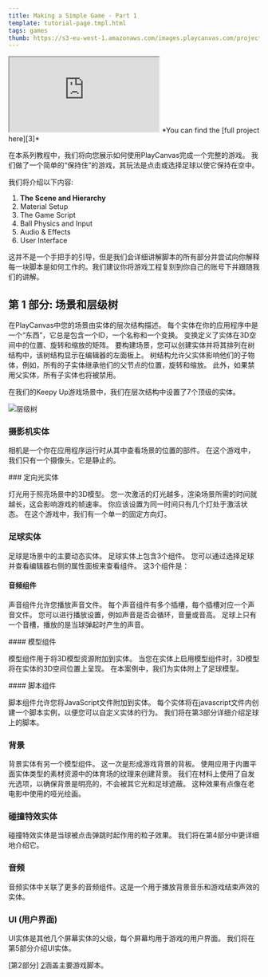 ```yaml
---
title: Making a Simple Game - Part 1
template: tutorial-page.tmpl.html
tags: games
thumb: https://s3-eu-west-1.amazonaws.com/images.playcanvas.com/projects/12/406050/LIJTDO-image-75.jpg
---
```


<iframe src="https://playcanv.as/p/KH37bnOk/?overlay=false"></iframe>
*You can find the [full project here][3]*

在本系列教程中，我们将向您展示如何使用PlayCanvas完成一个完整的游戏。 我们做了一个简单的“保持住”的游戏，其玩法是点击或选择足球以使它保持在空中。

我们将介绍以下内容:

1. **The Scene and Hierarchy**
1. Material Setup
1. The Game Script
1. Ball Physics and Input
1. Audio & Effects
1. User Interface

这并不是一个手把手的引导，但是我们会详细讲解脚本的所有部分并尝试向你解释每一块脚本是如何工作的。我们建议你将游戏工程复刻到你自己的账号下并跟随我们的讲解。

## 第 1 部分: 场景和层级树

在PlayCanvas中您的场景由实体的层次结构描述。 每个实体在你的应用程序中是一个“东西”，它总是包含一个ID，一个名称和一个变换。 变换定义了实体在3D空间中的位置、旋转和缩放的矩阵。 要构建场景，您可以创建实体并将其排列在树结构中，该树结构显示在编辑器的左面板上。 树结构允许父实体影响他们的子物体，例如，所有的子实体继承他们的父节点的位置，旋转和缩放。 此外，如果禁用父实体，所有子实体也将被禁用。

在我们的Keepy Up游戏场景中，我们在层次结构中设置了7个顶级的实体。

![层级树][1]

### 摄影机实体

相机是一个你在应用程序运行时从其中查看场景的位置的部件。 在这个游戏中，我们只有一个摄像头，它是静止的。

### 定向光实体

灯光用于照亮场景中的3D模型。 您一次激活的灯光越多，渲染场景所需的时间就越长，这会影响游戏的帧速率。 你应该设置为同一时间只有几个灯处于激活状态。 在这个游戏中，我们有一个单一的固定方向灯。

### 足球实体

足球是场景中的主要动态实体。 足球实体上包含3个组件。 您可以通过选择足球并查看编辑器右侧的属性面板来查看组件。 这3个组件是：

#### 音频组件

声音组件允许您播放声音文件。 每个声音组件有多个插槽，每个插槽对应一个声音文件。 您可以进行播放设置，例如声音是否会循环，音量或音高。 足球上只有一个音槽，播放的是当球弹起时产生的声音。

#### 模型组件

模型组件用于将3D模型资源附加到实体。 当您在实体上启用模型组件时，3D模型将在实体的3D空间位置上呈现。 在本案例中，我们为实体附上了足球模型。

#### 脚本组件

脚本组件允许您将JavaScript文件附加到实体。 每个实体将在javascript文件内创建一个脚本实例，以便您可以自定义实体的行为。 我们将在第3部分详细介绍足球上的脚本。

### 背景

背景实体有另一个模型组件。 这一次是形成游戏背景的背板。 使用应用于内置平面实体类型的素材资源中的体育场的纹理来创建背景。 我们在材料上使用了自发光选项，以确保背景是明亮的，不会被其它光和足球遮蔽。 这种效果有点像在老电影中使用的哑光绘画。

### 碰撞特效实体

碰撞特效实体是当球被点击弹跳时起作用的粒子效果。 我们将在第4部分中更详细地介绍它。

### 音频

音频实体中关联了更多的音频组件。这是一个用于播放背景音乐和游戏结束声效的实体。

### UI (用户界面)

UI实体是其他几个屏幕实体的父级，每个屏幕均用于游戏的用户界面。 我们将在第5部分介绍UI实体。

[第2部分] [2]涵盖主要游戏脚本。

[1]: /images/tutorials/beginner/keepyup-part-one/hierarchy.jpg
[2]: /tutorials/beginner/keepyup-part-two
[3]: https://playcanvas.com/project/406050

